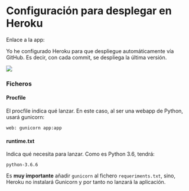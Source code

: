 # Configuración para desplegar en Heroku

Enlace a la app: [](https://gestor-equipos.herokuapp.com/)

Yo he configurado Heroku para que despliegue automáticamente vía GitHub. Es decir, con cada commit, se despliega la última versión.

![](https://imgur.com/WOtjYDp.png)

### Ficheros

#### Procfile
El procfile indica qué lanzar. En este caso, al ser una webapp de Python, usará gunicorn:

```
web: gunicorn app:app
```

#### runtime.txt
Indica qué necesita para lanzar. Como es Python 3.6, tendrá:

```
python-3.6.6
```

Es **muy importante** añadir ```gunicorn``` al fichero ```requeriments.txt```, sino, Heroku no instalará Gunicorn y por tanto no lanzará la aplicación.
